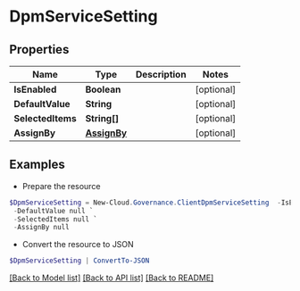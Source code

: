 # DpmServiceSetting
## Properties

Name | Type | Description | Notes
------------ | ------------- | ------------- | -------------
**IsEnabled** | **Boolean** |  | [optional] 
**DefaultValue** | **String** |  | [optional] 
**SelectedItems** | **String[]** |  | [optional] 
**AssignBy** | [**AssignBy**](AssignBy.md) |  | [optional] 

## Examples

- Prepare the resource
```powershell
$DpmServiceSetting = New-Cloud.Governance.ClientDpmServiceSetting  -IsEnabled null `
 -DefaultValue null `
 -SelectedItems null `
 -AssignBy null
```

- Convert the resource to JSON
```powershell
$DpmServiceSetting | ConvertTo-JSON
```

[[Back to Model list]](../README.md#documentation-for-models) [[Back to API list]](../README.md#documentation-for-api-endpoints) [[Back to README]](../README.md)

